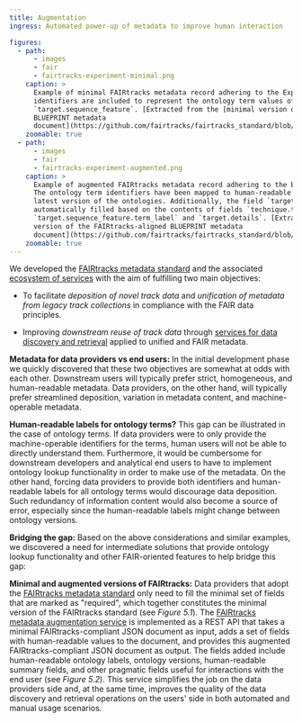 ```yaml
---
title: Augmentation
ingress: Automated power-up of metadata to improve human interaction

figures:
  - path:
      - images
      - fair
      - fairtracks-experiment-minimal.png
    caption: >
      Example of minimal FAIRtracks metadata record adhering to the Experiment schema.  Only the
      identifiers are included to represent the ontology term values of the fields `technique` and
      `target.sequence_feature`. [Extracted from the [minimal version of the FAIRtracks-aligned
      BLUEPRINT metadata
      document](https://github.com/fairtracks/fairtracks_standard/blob/master/json/blueprint/blueprint_minimal.json).]
    zoomable: true
  - path:
      - images
      - fair
      - fairtracks-experiment-augmented.png
    caption: >
      Example of augmented FAIRtracks metadata record adhering to the Experiment schema.  
      The ontology term identifiers have been mapped to human-readable labels according to the
      latest version of the ontologies. Additionally, the field `target.summary` have been
      automatically filled based on the contents of fields `technique.term_id`,
      `target.sequence_feature.term_label` and `target.details`. [Extracted from the [augmented
      version of the FAIRtracks-aligned BLUEPRINT metadata
      document](https://github.com/fairtracks/fairtracks_standard/blob/master/json/blueprint/blueprint_augmented.json).]
    zoomable: true
---
```


<ui-fairtracks-content>

We developed the [FAIRtracks metadata standard](/standards/#standards-01-fairtracks) and the
associated [ecosystem of services](/services/) with the aim of fulfilling two main objectives:

- To facilitate _deposition of novel track data_ and _unification of metadata from legacy track
  collections_ in compliance with the FAIR data principles.

- Improving _downstream reuse of track data_ through
  [services for data discovery and retrieval](/tracks/#tracks-04-finding-tracks) applied to unified
  and FAIR metadata.

</ui-fairtracks-content>

**Metadata for data providers vs end users:** In the initial development phase we quickly discovered
that these two objectives are somewhat at odds with each other. Downstream users will typically
prefer strict, homogeneous, and human-readable metadata. Data providers, on the other hand, will
typically prefer streamlined deposition, variation in metadata content, and machine-operable
metadata.

**Human-readable labels for ontology terms?** This gap can be illustrated in the case of ontology
terms. If data providers were to only provide the machine-operable identifiers for the terms, human
users will not be able to directly understand them. Furthermore, it would be cumbersome for
downstream developers and analytical end users to have to implement ontology lookup functionality in
order to make use of the metadata. On the other hand, forcing data providers to provide both
identifiers and human-readable labels for all ontology terms would discourage data deposition. Such
redundancy of information content would also become a source of error, especially since the
human-readable labels might change between ontology versions.

**Bridging the gap:** Based on the above considerations and similar examples, we discovered a need
for intermediate solutions that provide ontology lookup functionality and other FAIR-oriented
features to help bridge this gap:

<ui-fairtracks-content>

**Minimal and augmented versions of FAIRtracks:** Data providers that adopt the
[FAIRtracks metadata standard](/standards/#standards-01-fairtracks) only need to fill the minimal
set of fields that are marked as "required", which together constitutes the minimal version of the
FAIRtracks standard (see _Figure 5.1_). The
[FAIRtracks metadata augmentation service](/services/?category=Core%20services&tags%5B0%5D=FAIRification&tags%5B1%5D=JSON%20Schema)
is implemented as a REST API that takes a minimal FAIRtracks-compliant JSON document as input, adds
a set of fields with human-readable values to the document, and provides this augmented
FAIRtracks-compliant JSON document as output. The fields added include human-readable ontology
labels, ontology versions, human-readable summary fields, and other pragmatic fields useful for
interactions with the end user (see _Figure 5.2_). This service simplifies the job on the data
providers side and, at the same time, improves the quality of the data discovery and retrieval
operations on the users' side in both automated and manual usage scenarios.

</ui-fairtracks-content>
